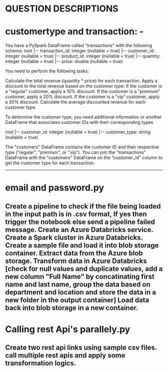QUESTION DESCRIPTIONS
============================================================================================================================================================================

customertype and transaction: -
================================
You have a PySpark DataFrame called "transactions" with the following schema:
root
 |-- transaction_id: integer (nullable = true)
 |-- customer_id: integer (nullable = true)
 |-- product_id: integer (nullable = true)
 |-- quantity: integer (nullable = true)
 |-- price: double (nullable = true)

You need to perform the following tasks:

Calculate the total revenue (quantity * price) for each transaction.
Apply a discount to the total revenue based on the customer type:
If the customer is a "regular" customer, apply a 10% discount.
If the customer is a "premium" customer, apply a 20% discount.
If the customer is a "vip" customer, apply a 30% discount.
Calculate the average discounted revenue for each customer type.

To determine the customer type, you need additional information or another DataFrame that associates customer IDs with their corresponding types

root
 |-- customer_id: integer (nullable = true)
 |-- customer_type: string (nullable = true)

The "customers" DataFrame contains the customer ID and their respective type ("regular", "premium", or "vip"). You can join the "transactions" DataFrame with the "customers" DataFrame on the "customer_id" column to get the customer type for each transaction.

----------------------------------------------------------------------------------------------------------------------------------------------------------------------------

email and password.py
=====================
Create a pipeline to check if the file being loaded in the input path is in .csv format, If yes then trigger the notebook else send a pipeline failed message.
Create an Azure Databricks service.
Create a Spark cluster in Azure Databricks.
Create a sample file and load it into blob storage container.
Extract data from the Azure blob storage.
Transform data in Azure Databricks [check for null values and duplicate values, add a new column "Full Name" by concatinating first name and last name, group the data based on department and location and store the data in a new folder in the output container]
Load data back into blob storage in a new container.
----------------------------------------------------------------------------------------------------------------------------------------------------------------------------
Calling rest Api's parallely.py
===============================

Create two rest api links using sample csv files.
call multiple rest apis and apply some transformation logics.
----------------------------------------------------------------------------------------------------------------------------------------------------------------------------
